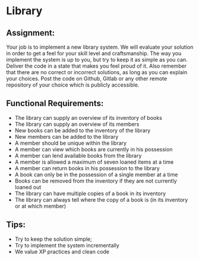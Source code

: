 # Library 

## Assignment: 

Your job is to implement a new library system. We will evaluate your solution in order to get a feel for your skill level and craftsmanship. The way you implement the system is up to you, but try to keep it as simple as you can. Deliver the code in a state that makes you feel proud of it. Also remember that there are no correct or incorrect solutions, as long as you can explain your choices. Post the code on Github, Gitlab or any other remote repository of your choice which is publicly accessible. 

## Functional Requirements: 
* The library can supply an overview of its inventory of books 
* The library can supply an overview of its members 
* New books can be added to the inventory of the library 
* New members can be added to the library
* A member should be unique within the library
* A member can view which books are currently in his possession
* A member can lend available books from the library 
* A member is allowed a maximum of seven loaned items at a time 
* A member can return books in his possession to the library 
* A book can only be in the possession of a single member at a time 
* Books can be removed from the inventory if they are not currently loaned out 
* The library can have multiple copies of a book in its inventory 
* The library can always tell where the copy of a book is (in its inventory or at which member) 

## Tips: 
* Try to keep the solution simple;  
* Try to implement the system incrementally 
* We value XP practices and clean code 
